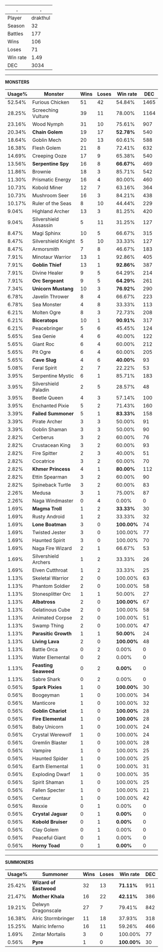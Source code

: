 .|.
|-|-
Player|drakthul
Season|32
Battles|177
Wins|106
Loses|71
Win rate|1.49
DEC|3034

---
**MONSTERS**

Usage%|Monster|Wins|Loses|Win rate|DEC|
-|-|-|-|-|-|
52.54%|Furious Chicken|51|42|54.84%|1465|
28.25%|Screeching Vulture|39|11|78.00%|1164|
23.16%|Wood Nymph|31|10|75.61%|907|
20.34%|**Chain Golem**|19|17|**52.78%**|540|
18.64%|Goblin Mech|20|13|60.61%|588|
16.38%|Flesh Golem|21|8|72.41%|632|
14.69%|Creeping Ooze|17|9|65.38%|540|
13.56%|**Serpentine Spy**|16|8|**66.67%**|469|
11.86%|Brownie|18|3|85.71%|542|
11.30%|Prismatic Energy|16|4|80.00%|460|
10.73%|Kobold Miner|12|7|63.16%|364|
10.73%|Mushroom Seer|16|3|84.21%|438|
10.17%|Ruler of the Seas|8|10|44.44%|229|
9.04%|Highland Archer|13|3|81.25%|420|
9.04%|Silvershield Assassin|5|11|31.25%|127|
8.47%|Magi Sphinx|10|5|66.67%|315|
8.47%|Silvershield Knight|5|10|33.33%|127|
8.47%|Armorsmith|7|8|46.67%|183|
7.91%|Minotaur Warrior|13|1|92.86%|405|
7.91%|**Goblin Thief**|13|1|**92.86%**|387|
7.91%|Divine Healer|9|5|64.29%|214|
7.91%|**Orc Sergeant**|9|5|**64.29%**|261|
7.34%|**Unicorn Mustang**|10|3|**76.92%**|290|
6.78%|Javelin Thrower|8|4|66.67%|223|
6.78%|Sea Monster|4|8|33.33%|113|
6.21%|Molten Ogre|8|3|72.73%|208|
6.21%|**Biceratops**|10|1|**90.91%**|317|
6.21%|Peacebringer|5|6|45.45%|124|
5.65%|Sea Genie|4|6|40.00%|122|
5.65%|Giant Roc|6|4|60.00%|212|
5.65%|Pit Ogre|6|4|60.00%|205|
5.65%|**Cave Slug**|4|6|**40.00%**|93|
5.08%|Feral Spirit|2|7|22.22%|53|
3.95%|Serpentine Mystic|6|1|85.71%|183|
3.95%|Silvershield Paladin|2|5|28.57%|48|
3.95%|Beetle Queen|4|3|57.14%|100|
3.95%|Enchanted Pixie|5|2|71.43%|160|
3.39%|**Failed Summoner**|5|1|**83.33%**|158|
3.39%|Pirate Archer|3|3|50.00%|91|
3.39%|Goblin Shaman|3|3|50.00%|90|
2.82%|Cerberus|3|2|60.00%|76|
2.82%|Crustacean King|3|2|60.00%|93|
2.82%|Fire Spitter|2|3|40.00%|51|
2.82%|Cocatrice|3|2|60.00%|70|
2.82%|**Khmer Princess**|4|1|**80.00%**|112|
2.82%|Ettin Spearman|3|2|60.00%|90|
2.82%|Spineback Turtle|3|2|60.00%|83|
2.26%|Medusa|3|1|75.00%|87|
2.26%|Naga Windmaster|0|4|0.00%|0|
1.69%|**Magma Troll**|1|2|**33.33%**|30|
1.69%|Rusty Android|1|2|33.33%|32|
1.69%|**Lone Boatman**|3|0|**100.00%**|74|
1.69%|Twisted Jester|3|0|100.00%|77|
1.69%|Haunted Spirit|3|0|100.00%|70|
1.69%|Naga Fire Wizard|2|1|66.67%|53|
1.69%|Silvershield Archers|1|2|33.33%|26|
1.69%|Elven Cutthroat|1|2|33.33%|25|
1.13%|Skeletal Warrior|2|0|100.00%|63|
1.13%|Phantom Soldier|2|0|100.00%|58|
1.13%|Stonesplitter Orc|1|1|50.00%|27|
1.13%|**Albatross**|2|0|**100.00%**|67|
1.13%|Gelatinous Cube|2|0|100.00%|58|
1.13%|Animated Corpse|2|0|100.00%|51|
1.13%|Swamp Thing|2|0|100.00%|47|
1.13%|**Parasitic Growth**|1|1|**50.00%**|24|
1.13%|**Living Lava**|2|0|**100.00%**|48|
1.13%|Battle Orca|0|2|0.00%|0|
1.13%|Water Elemental|0|2|0.00%|0|
1.13%|**Feasting Seaweed**|0|2|**0.00%**|0|
1.13%|Sabre Shark|0|2|0.00%|0|
0.56%|**Spark Pixies**|1|0|**100.00%**|30|
0.56%|Boogeyman|1|0|100.00%|34|
0.56%|Manticore|1|0|100.00%|32|
0.56%|**Goblin Chariot**|1|0|**100.00%**|28|
0.56%|**Fire Elemental**|1|0|**100.00%**|28|
0.56%|Baby Unicorn|1|0|100.00%|24|
0.56%|Crystal Werewolf|1|0|100.00%|24|
0.56%|Gremlin Blaster|1|0|100.00%|28|
0.56%|Vampire|1|0|100.00%|25|
0.56%|Haunted Spider|1|0|100.00%|25|
0.56%|Earth Elemental|1|0|100.00%|31|
0.56%|Exploding Dwarf|1|0|100.00%|35|
0.56%|Spirit Shaman|1|0|100.00%|25|
0.56%|Fallen Specter|1|0|100.00%|21|
0.56%|Centaur|1|0|100.00%|42|
0.56%|Rexxie|0|1|0.00%|0|
0.56%|**Crystal Jaguar**|0|1|**0.00%**|0|
0.56%|**Kobold Bruiser**|0|1|**0.00%**|0|
0.56%|Clay Golem|0|1|0.00%|0|
0.56%|Peaceful Giant|0|1|0.00%|0|
0.56%|**Horny Toad**|0|1|**0.00%**|0|

---
**SUMMONERS**

Usage%|Summoner|Wins|Loses|Win rate|DEC|
-|-|-|-|-|-|
25.42%|**Wizard of Eastwood**|32|13|**71.11%**|911|
21.47%|**Mother Khala**|16|22|**42.11%**|386|
19.21%|Delwyn Dragonscale|27|7|79.41%|842|
16.38%|Alric Stormbringer|11|18|37.93%|318|
15.25%|Malric Inferno|16|11|59.26%|466|
1.69%|Zintar Mortalis|3|0|100.00%|77|
0.56%|**Pyre**|1|0|**100.00%**|30|
